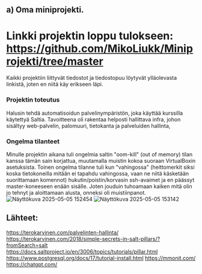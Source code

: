 ## a) Oma miniprojekti.
# Linkki projektin loppu tulokseen: https://github.com/MikoLiukk/Miniprojekti/tree/master

Kaikki projektiin liittyvät tiedostot ja tiedostopuu löytyvät ylläolevasta linkistä, joten en niitä käy erikseen läpi.

### Projektin toteutus
Halusin tehdä automatisoidun palvelinympäristön, joka käyttää kurssilla käytettyä Saltia.
Tavoitteena oli rakentaa helposti hallittava infra, johon sisältyy web-palvelin, palomuuri, tietokanta ja palveluiden hallinta,

### Ongelma tilanteet
Minulle projektin aikana tuli ongelmia saltin "oom-kill" (out of memory) tilan kanssa tämän sain korjattua, muutamalla muistin kokoa suoraan VirtualBoxin asetuksista.
Toinen ongelma tilanne tuli kun "vahingossa" (heittomerkit siksi koska tietokoneilla mitään ei tapahdu vahingossa, vaan ne niitä käsketään suorittamaan komennot) 
hukutin/poistin/korvasin ssh-avaimet ja en päässyt master-koneeseen enään sisälle. Joten jouduin tuhoamaan kaiken mitä olin jo tehnyt ja aloittamaan alusta, onneksi oli muistiinpanot.
![Näyttökuva 2025-05-05 152454](https://github.com/user-attachments/assets/76a68f0b-a1f9-40b5-99f8-ed8ddac930b9)
![Näyttökuva 2025-05-05 153142](https://github.com/user-attachments/assets/07ff8e64-6f09-4601-b99e-05ee0aa81816)

## Lähteet: 
https://terokarvinen.com/palvelinten-hallinta/
https://terokarvinen.com/2018/simple-secrets-in-salt-pillars/?fromSearch=salt
https://docs.saltproject.io/en/3006/topics/tutorials/pillar.html
https://www.postgresql.org/docs/17/tutorial-install.html
https://mmonit.com/
https://chatgpt.com/
